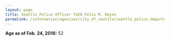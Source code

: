 ```yaml
---
layout: page
title: Seattle Police Officer 7428 Felix M. Reyes
permalink: /information/agencies/city_of_seattle/seattle_police_department/copbook/7428/
---
```


**Age as of Feb. 24, 2016:** 52

